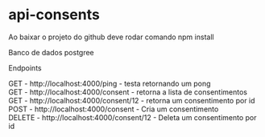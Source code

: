 # api-consents

Ao baixar o projeto do github deve rodar comando
npm install

Banco de dados postgree

Endpoints

GET - http://localhost:4000/ping - testa retornando um pong <br/>
GET - http://localhost:4000/consent - retorna a lista de consentimentos  <br/>
GET - http://localhost:4000/consent/12  - retorna um consentimento por id  <br/>
POST - http://localhost:4000/consent - Cria um consentimento <br/>
DELETE - http://localhost:4000/consent/12 - Deleta um consentimento por id <br/>
